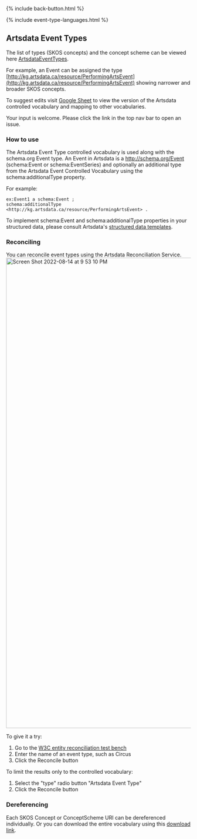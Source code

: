 <p>{% include back-button.html %}</p>
{% include event-type-languages.html %}

## Artsdata Event Types

The list of types (SKOS concepts) and the concept scheme can be viewed here [ArtsdataEventTypes](http://kg.artsdata.ca/resource/ArtsdataEventTypes).

For example, an Event can be assigned the type [http://kg.artsdata.ca/resource/PerformingArtsEvent](http://kg.artsdata.ca/resource/PerformingArtsEvent) showing narrower and broader SKOS concepts.

To suggest edits visit [Google Sheet](https://docs.google.com/spreadsheets/d/1ud_kVTE8C97ZMoe1uYGQ6rW_dodKqsbqiCutLLHO9jo/edit?usp=sharing) to view the version of the Artsdata controlled vocabulary and mapping to other vocabularies. 

Your input is welcome. Please click the link in the top nav bar to open an issue.

### How to use

The Artsdata Event Type controlled vocabulary is used along with the schema.org Event type.  An Event in Artsdata is a http://schema.org/Event (schema:Event or schema:EventSeries) and optionally an additional type from the Artsdata Event Controlled Vocabulary using the schema:additionalType property.

For example: 
```
ex:Event1 a schema:Event ; 
schema:additionalType <http://kg.artsdata.ca/resource/PerformingArtsEvent> .
```

To implement schema:Event and schema:additionalType properties in your structured data, please consult Artsdata's [structured data templates](https://culturecreates.github.io/artsdata-data-model/gabarits-jsonld/README.html).

### Reconciling

You can reconcile event types using the Artsdata Reconciliation Service. 
<img width="1280" alt="Screen Shot 2022-08-14 at 9 53 10 PM" src="https://user-images.githubusercontent.com/419491/184564852-ed5baeb8-952d-43c7-b8a1-b06b6ba65152.png">

To give it a try:
1. Go to the [W3C entity reconciliation test bench](https://reconciliation-api.github.io/testbench/#/client/https%3A%2F%2Fapi.artsdata.ca%2Frecon)
2. Enter the name of an event type, such as Circus
3. Click the Reconcile button

To limit the results only to the controlled vocabulary:
1. Select the "type" radio button "Artsdata Event Type"
8. Click the Reconcile button

### Dereferencing

Each SKOS Concept or ConceptScheme URI can be dereferenced individually. Or you can download the entire vocabulary using this [download link](https://db.artsdata.ca/repositories/artsdata/statements?context=%3Chttp://kg.artsdata.ca/culture-creates/ontology/artsdata-event-types%3E).